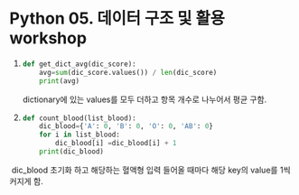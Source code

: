 # Python 05. 데이터 구조 및 활용 workshop

1. ```python
   def get_dict_avg(dic_score):
       avg=sum(dic_score.values()) / len(dic_score)
       print(avg)
   ```

   dictionary에 있는 values를 모두 더하고 항목 개수로 나누어서 평균 구함.

   

2. ```python
   def count_blood(list_blood):
       dic_blood={'A': 0, 'B': 0, 'O': 0, 'AB': 0}
       for i in list_blood:
           dic_blood[i] =dic_blood[i] + 1
       print(dic_blood)
   ```

​		dic_blood 초기화 하고 해당하는 혈액형 입력 들어올 때마다 해당 key의 value를 1씩 커지게 함.

